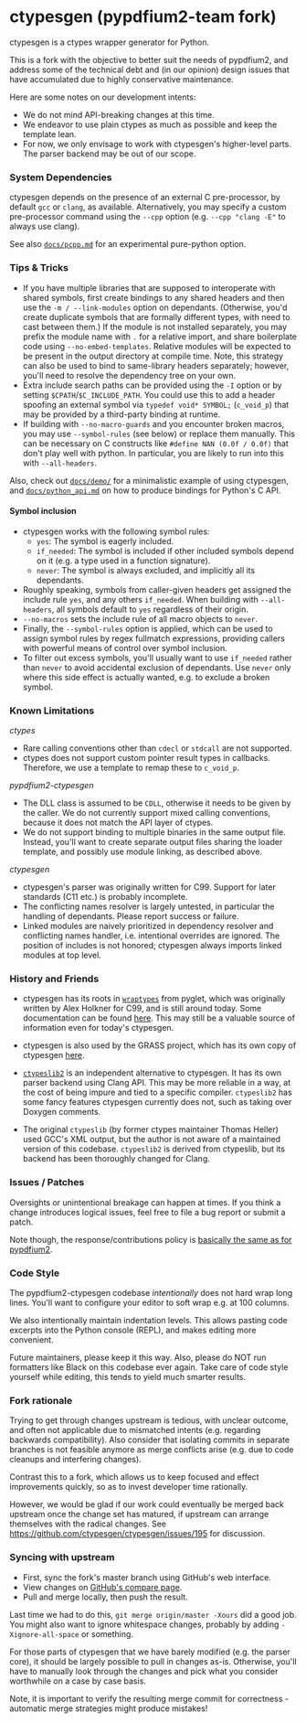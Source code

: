 # ctypesgen (pypdfium2-team fork)

ctypesgen is a ctypes wrapper generator for Python.

This is a fork with the objective to better suit the needs of pypdfium2, and address some of the technical debt and (in our opinion) design issues that have accumulated due to highly conservative maintenance.

Here are some notes on our development intents:
* We do not mind API-breaking changes at this time.
* We endeavor to use plain ctypes as much as possible and keep the template lean.
* For now, we only envisage to work with ctypesgen's higher-level parts. The parser backend may be out of our scope.


### System Dependencies

ctypesgen depends on the presence of an external C pre-processor, by default `gcc` or `clang`, as available.
Alternatively, you may specify a custom pre-processor command using the `--cpp` option (e.g. `--cpp "clang -E"` to always use clang).

See also [`docs/pcpp.md`](docs/pcpp.md) for an experimental pure-python option.


### Tips & Tricks

* If you have multiple libraries that are supposed to interoperate with shared symbols, first create bindings to any shared headers and then use the `-m / --link-modules` option on dependants. (Otherwise, you'd create duplicate symbols that are formally different types, with need to cast between them.)
  If the module is not installed separately, you may prefix the module name with `.` for a relative import, and share boilerplate code using `--no-embed-templates`. Relative modules will be expected to be present in the output directory at compile time.
  Note, this strategy can also be used to bind to same-library headers separately; however, you'll need to resolve the dependency tree on your own.
* Extra include search paths can be provided using the `-I` option or by setting `$CPATH`/`$C_INCLUDE_PATH`.
  You could use this to add a header spoofing an external symbol via `typedef void* SYMBOL;` (`c_void_p`) that may be provided by a third-party binding at runtime.
* If building with `--no-macro-guards` and you encounter broken macros, you may use `--symbol-rules` (see below) or replace them manually. This can be necessary on C constructs like `#define NAN (0.0f / 0.0f)` that don't play well with python. In particular, you are likely to run into this with `--all-headers`.

Also, check out [`docs/demo/`](docs/demo/) for a minimalistic example of using ctypesgen,
and [`docs/python_api.md`](docs/python_api.md) on how to produce bindings for Python's C API.


#### Symbol inclusion

* ctypesgen works with the following symbol rules:
  - `yes`: The symbol is eagerly included.
  - `if_needed`: The symbol is included if other included symbols depend on it (e.g. a type used in a function signature).
  - `never`: The symbol is always excluded, and implicitly all its dependants.
* Roughly speaking, symbols from caller-given headers get assigned the include rule `yes`, and any others `if_needed`. When building with `--all-headers`, all symbols default to `yes` regardless of their origin.
* `--no-macros` sets the include rule of all macro objects to `never`.
* Finally, the `--symbol-rules` option is applied, which can be used to assign symbol rules by regex fullmatch expressions, providing callers with powerful means of control over symbol inclusion.
* To filter out excess symbols, you'll usually want to use `if_needed` rather than `never` to avoid accidental exclusion of dependants. Use `never` only where this side effect is actually wanted, e.g. to exclude a broken symbol.


### Known Limitations

*ctypes*
* Rare calling conventions other than `cdecl` or `stdcall` are not supported.
* ctypes does not support custom pointer result types in callbacks. Therefore, we use a template to remap these to `c_void_p`.

*pypdfium2-ctypesgen*
* The DLL class is assumed to be `CDLL`, otherwise it needs to be given by the caller. We do not currently support mixed calling conventions, because it does not match the API layer of ctypes.
* We do not support binding to multiple binaries in the same output file. Instead, you'll want to create separate output files sharing the loader template, and possibly use module linking, as described above.

*ctypesgen*
* ctypesgen's parser was originally written for C99. Support for later standards (C11 etc.) is probably incomplete.
* The conflicting names resolver is largely untested, in particular the handling of dependants. Please report success or failure.
* Linked modules are naively prioritized in dependency resolver and conflicting names handler, i.e. intentional overrides are ignored. The position of includes is not honored; ctypesgen always imports linked modules at top level.


### History and Friends

- ctypesgen has its roots in [`wraptypes`](https://github.com/pyglet/pyglet/tree/master/tools/wraptypes) from pyglet, which was originally written by Alex Holkner for C99, and is still around today.
  Some documentation can be found [here](https://docs.pyglet.org/en/development/internal/wraptypes.html). This may still be a valuable source of information even for today's ctypesgen.

- ctypesgen is also used by the GRASS project, which has its own copy of ctypesgen [here](https://github.com/OSGeo/grass/tree/main/python/libgrass_interface_generator).

- [`ctypeslib2`](https://github.com/trolldbois/ctypeslib) is an independent alternative to ctypesgen.
It has its own parser backend using Clang API. This may be more reliable in a way, at the cost of being impure and tied to a specific compiler.
  `ctypeslib2` has some fancy features ctypesgen currently does not, such as taking over Doxygen comments.

- The original `ctypeslib` (by former ctypes maintainer Thomas Heller) used GCC's XML output, but the author is not aware of a maintained version of this codebase. `ctypeslib2` is derived from ctypeslib, but its backend has been thoroughly changed for Clang.


### Issues / Patches

Oversights or unintentional breakage can happen at times. If you think a change introduces logical issues, feel free to file a bug report or submit a patch.

Note though, the response/contributions policy is [basically the same as for pypdfium2](https://github.com/pypdfium2-team/pypdfium2/?tab=readme-ov-file#response-policy).


### Code Style

The pypdfium2-ctypesgen codebase *intentionally* does not hard wrap long lines.
You'll want to configure your editor to soft wrap e.g. at 100 columns.

We also intentionally maintain indentation levels. This allows pasting code excerpts into the Python console (REPL), and makes editing more convenient.

Future maintainers, please keep it this way. Also, please do NOT run formatters like Black on this codebase ever again.
Take care of code style yourself while editing, this tends to yield much smarter results.


### Fork rationale

Trying to get through changes upstream is tedious, with unclear outcome, and often not applicable due to mismatched intents (e.g. regarding backwards compatibility). Also consider that isolating commits in separate branches is not feasible anymore as merge conflicts arise (e.g. due to code cleanups and interfering changes).

Contrast this to a fork, which allows us to keep focused and effect improvements quickly, so as to invest developer time rationally.

However, we would be glad if our work could eventually be merged back upstream once the change set has matured, if upstream can arrange themselves with the radical changes.
See https://github.com/ctypesgen/ctypesgen/issues/195 for discussion.


### Syncing with upstream

- First, sync the fork's master branch using GitHub's web interface.
- View changes on [GitHub's compare page](https://github.com/pypdfium2-team/ctypesgen/compare/pypdfium2...master).
- Pull and merge locally, then push the result.

Last time we had to do this, `git merge origin/master -Xours` did a good job.
You might also want to ignore whitespace changes, probably by adding `-Xignore-all-space` or something.

For those parts of ctypesgen that we have barely modified (e.g. the parser core), it should be largely possible to pull in changes as-is.
Otherwise, you'll have to manually look through the changes and pick what you consider worthwhile on a case by case basis.

Note, it is important to verify the resulting merge commit for correctness - automatic merge strategies might produce mistakes!
